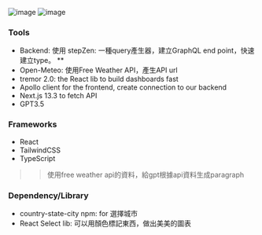![image](https://github.com/yrtc99/weatherAI/assets/109467160/917b1fae-6e0a-4a8a-a373-aef2dd32e062)
![image](https://user-images.githubusercontent.com/109467160/234931084-1a81cdc9-0b8e-43e4-956a-a1c54107c2f5.png)

### Tools

- Backend: 使用 stepZen: 一種query產生器，建立GraphQL end point，快速建立type。 **
- Open-Meteo: 使用Free Weather API，產生API url
- tremor 2.0: the React lib to build dashboards fast
- Apollo client for the frontend, create connection to our backend
- Next.js 13.3 to fetch API
- GPT3.5

### Frameworks
- React
- TailwindCSS
- TypeScript

>>使用free weather api的資料，給gpt根據api資料生成paragraph

### Dependency/Library
- country-state-city npm: for 選擇城市
- React Select lib: 可以用顏色標記東西，做出美美的圖表
